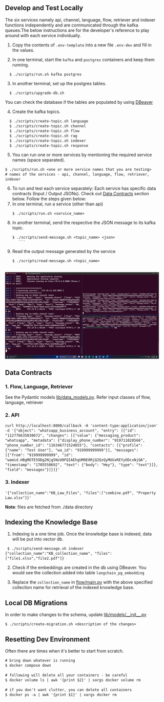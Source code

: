 ## Develop and Test Locally
The six services namely api, channel, language, flow, retriever and indexer functions independently and are communicated through the kafka queues.The below instructions are for the developer's reference to play around with each service individually.

1. Copy the contents of `.env-template` into a new file `.env-dev` and fill in the values.

2. In one terminal, start the `kafka` and `postgres` containers and keep them running.
```
  $ ./scripts/run.sh kafka postgres
```
3. In another terminal, set up the postgres tables.
```
  $ ./scripts/upgrade-db.sh
```
You can check the database if the tables are populated by using [DBeaver](https://dbeaver.io/)

4. Create the kafka topics.
```
  $ ./scripts/create-topic.sh language
  $ ./scripts/create-topic.sh channel
  $ ./scripts/create-topic.sh flow
  $ ./scripts/create-topic.sh rag
  $ ./scripts/create-topic.sh indexer
  $ ./scripts/create-topic.sh response
```
5. You can run one or more services by mentioning the required service names (space separated).
```
$ ./scripts/run.sh <one or more service names that you are testing>
# names of the services - api, channel, language, flow, retriever, indexer
```
6. To run and test each service separately:
   Each service has specific data contracts (Input / Output JSONs). Check out [Data Contracts](#data-contracts) section below. Follow the steps given below:
1. In one terminal, run a service (other than api)
    ```
    $ ./scripts/run.sh <service_name>
2. In another terminal, send the respective the JSON message to its kafka topic.
    ```
    $ ./scripts/send-message.sh <topic_name> <json>
       ```
3. Read the output message generated by the service
    ```
    $ ./scripts/read-message.sh <topic_name>


![](../assets/local-terminal.png)




## Data Contracts
### 1. Flow, Language, Retriever

See the Pydantic models [lib/data_models.py](lib/data_models.py). Refer input classes of flow, language, retriever

### 2. API
    curl http://localhost:8000/callback -H 'content-type:application/json' -d '{"object": "whatsapp_business_account", "entry": [{"id": "112776635030672", "changes": [{"value": {"messaging_product": "whatsapp", "metadata": {"display_phone_number": "919711028566", "phone_number_id": "116346771524855"}, "contacts": [{"profile": {"name": "Test User"}, "wa_id": "919999999999"}], "messages": [{"from": "919999999999", "id": "wamid.HBgMOTE5ODg2Njg5NzU0FQIAEhgUM0E0RjQ2QzQyMUUxREYyODcxNjQA", "timestamp": "1705550692", "text": {"body": "Hey"}, "type": "text"}]}, "field": "messages"}]}]}'

### 3. Indexer
    '{"collection_name":"KB_Law_Files", "files":["combine.pdf", "Property Law.xlsx"]}'
**Note**: files are fetched from ./data directory


## Indexing the Knowledge Base

1. Indexing is a one time job. Once the knowledge base is indexed, data will be put into vector db.
  ```
   $ ./scripts/send-message.sh indexer {"collection_name":"KB_collection_name", "files":["file1.xlsx","file2.pdf"]}
   ```
2. Check if the embeddings are created in the db using DBeaver. You would see the collection added into table `langchain_pg_embedding`

3. Replace the `collection_name` in [flow/main.py](flow/main.py) with the above specified collection name for retrieval of the indexed knowledge base.


## Local DB Migrations
In order to make changes to the schema, update [lib/models/\_\_init__.py](lib/models/__init__.py)

```
$ ./scripts/create-migration.sh <description of the changes>
```

## Resetting Dev Environment

Often there are times when it's better to start from scratch.

```
# bring down whatever is running
$ docker compose down

# following will delete all your containers - be careful
$ docker volume ls | awk '{print $2}' | xargs docker volume rm

# if you don't want clutter, you can delete all containers
$ docker ps -a | awk '{print $1}' | xargs docker rm
```


